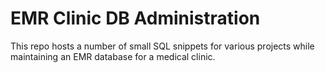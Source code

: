 # EMR Clinic DB Administration
This repo hosts a number of small SQL snippets for various projects while maintaining an EMR database for a medical clinic.
